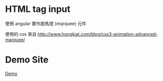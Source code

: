 HTML tag input
===========
使用 angular 實作跑馬燈 (mqrquee) 元件

使用的 css 來自 http://www.hongkiat.com/blog/css3-animation-advanced-marquee/

# Demo Site
[Demo](http://ffbli666.github.io/marquee/)
